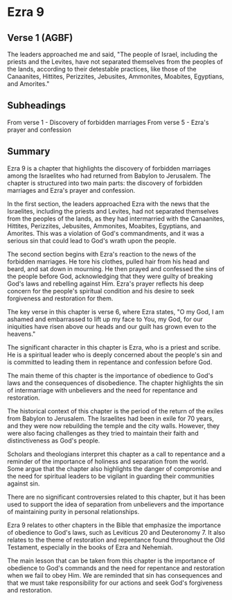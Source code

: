 # Ezra 9

## Verse 1 (AGBF)

The leaders approached me and said, "The people of Israel, including the priests and the Levites, have not separated themselves from the peoples of the lands, according to their detestable practices, like those of the Canaanites, Hittites, Perizzites, Jebusites, Ammonites, Moabites, Egyptians, and Amorites."

## Subheadings

From verse 1 - Discovery of forbidden marriages
From verse 5 - Ezra's prayer and confession

## Summary

Ezra 9 is a chapter that highlights the discovery of forbidden marriages among the Israelites who had returned from Babylon to Jerusalem. The chapter is structured into two main parts: the discovery of forbidden marriages and Ezra's prayer and confession.

In the first section, the leaders approached Ezra with the news that the Israelites, including the priests and Levites, had not separated themselves from the peoples of the lands, as they had intermarried with the Canaanites, Hittites, Perizzites, Jebusites, Ammonites, Moabites, Egyptians, and Amorites. This was a violation of God's commandments, and it was a serious sin that could lead to God's wrath upon the people.

The second section begins with Ezra's reaction to the news of the forbidden marriages. He tore his clothes, pulled hair from his head and beard, and sat down in mourning. He then prayed and confessed the sins of the people before God, acknowledging that they were guilty of breaking God's laws and rebelling against Him. Ezra's prayer reflects his deep concern for the people's spiritual condition and his desire to seek forgiveness and restoration for them.

The key verse in this chapter is verse 6, where Ezra states, "O my God, I am ashamed and embarrassed to lift up my face to You, my God, for our iniquities have risen above our heads and our guilt has grown even to the heavens."

The significant character in this chapter is Ezra, who is a priest and scribe. He is a spiritual leader who is deeply concerned about the people's sin and is committed to leading them in repentance and confession before God.

The main theme of this chapter is the importance of obedience to God's laws and the consequences of disobedience. The chapter highlights the sin of intermarriage with unbelievers and the need for repentance and restoration.

The historical context of this chapter is the period of the return of the exiles from Babylon to Jerusalem. The Israelites had been in exile for 70 years, and they were now rebuilding the temple and the city walls. However, they were also facing challenges as they tried to maintain their faith and distinctiveness as God's people.

Scholars and theologians interpret this chapter as a call to repentance and a reminder of the importance of holiness and separation from the world. Some argue that the chapter also highlights the danger of compromise and the need for spiritual leaders to be vigilant in guarding their communities against sin.

There are no significant controversies related to this chapter, but it has been used to support the idea of separation from unbelievers and the importance of maintaining purity in personal relationships.

Ezra 9 relates to other chapters in the Bible that emphasize the importance of obedience to God's laws, such as Leviticus 20 and Deuteronomy 7. It also relates to the theme of restoration and repentance found throughout the Old Testament, especially in the books of Ezra and Nehemiah.

The main lesson that can be taken from this chapter is the importance of obedience to God's commands and the need for repentance and restoration when we fail to obey Him. We are reminded that sin has consequences and that we must take responsibility for our actions and seek God's forgiveness and restoration.
